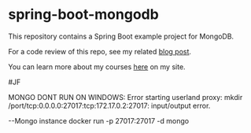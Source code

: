 # spring-boot-mongodb
This repository contains a Spring Boot example project for MongoDB.

For a code review of this repo, see my related [blog post](https://springframework.guru/3402-2/).

You can learn more about my courses [here](http://courses.springframework.guru/courses/) on my site.

#JF

MONGO DONT RUN ON WINDOWS:
Error starting userland proxy: mkdir /port/tcp:0.0.0.0:27017:tcp:172.17.0.2:27017: input/output error.

--Mongo instance
docker run -p 27017:27017 -d mongo